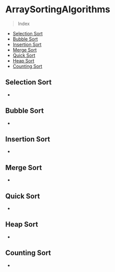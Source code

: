 # ArraySortingAlgorithms #
>Index 
- [Selection Sort](#Selection-Sort)
- [Bubble Sort](#Bubble-Sort)
- [Insertion Sort](#Insertion-Sort)
- [Merge Sort](#Merge-Sort)
- [Quick Sort](#Quick-Sort)
- [Heap Sort](#Heap-Sort)
- [Counting Sort](#Counting-Sort)

## Selection Sort
- 
## Bubble Sort
-
## Insertion Sort
-
## Merge Sort
-
## Quick Sort
-
## Heap Sort
-
## Counting Sort
-




